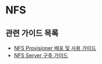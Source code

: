 # NFS

## 관련 가이드 목록

- [NFS Provisioner 배포 및 사용 가이드](provisioner/README.md)
- [NFS Server 구축 가이드](server/README.md)
